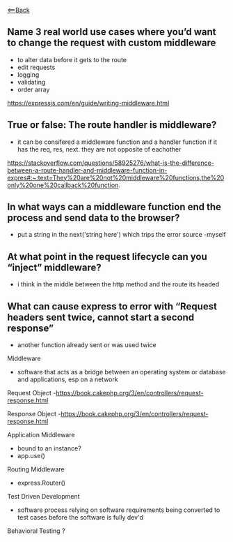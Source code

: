 [<==Back](README.md)


## Name 3 real world use cases where you’d want to change the request with custom middleware
 - to alter data before it gets to the route
 - edit requests
 - logging
 - validating
 - order array

 https://expressjs.com/en/guide/writing-middleware.html

## True or false: The route handler is middleware?

- it can be consifered a middleware function and a handler function if it has the req, res, next. they are not opposite of eachother

https://stackoverflow.com/questions/58925276/what-is-the-difference-between-a-route-handler-and-middleware-function-in-expres#:~:text=They%20are%20not%20middleware%20functions,the%20only%20one%20callback%20function.


## In what ways can a middleware function end the process and send data to the browser?

- put a string in the next('string here') which trips the error
 source -myself

## At what point in the request lifecycle can you “inject” middleware?

- i think in the middle between the http method and the route its headed


## What can cause express to error with “Request headers sent twice, cannot start a second response”

- another function already sent or was used twice

Middleware
- software that acts as a bridge between an operating system or database and applications, esp on a network

Request Object
-https://book.cakephp.org/3/en/controllers/request-response.html

Response Object
-https://book.cakephp.org/3/en/controllers/request-response.html

Application Middleware
- bound to an instance?
- app.use()

Routing Middleware
- express.Router()


Test Driven Development
- software process relying on software requirements being converted to test cases before the software is fully dev'd

Behavioral Testing ?